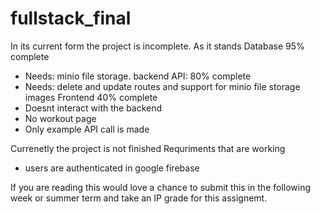 # fullstack_final
In its current form the project is incomplete. As it stands
Database 95% complete
- Needs: minio file storage.
backend API: 80% complete
- Needs: delete and update routes and support for minio file storage images
Frontend 40% complete
- Doesnt interact with the backend
- No workout page
- Only example API call is made

Currenetly the project is not finished
Requriments that are working
- users are authenticated in google firebase

If you are reading this would love a chance to submit this in the following week or summer term and take an IP grade for this assignemt.